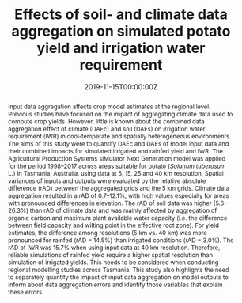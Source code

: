 ---
slug: "effects-of-data-aggregation"
title: "Effects of soil- and climate data aggregation on simulated potato yield and irrigation water requirement"
authors:
- Ojeda JJ
- Eyshi Rezaei E
- Remeny TA
- Webb MA
- Webber HA
- Kamali B
- Harris RMB
- Brown JN
- Kidd DB
- Mohammed CL
- Siebert S
- Ewert F
- Meinke H
date: "2019-11-15T00:00:00Z"
doi: "doi:10.1016/j.scitotenv.2019.135589"

# Schedule page publish date (NOT publication's date).
publishDate: "2019-11-15T00:00:00Z"

# Publication type.
# Legend: 0 = Uncategorized; 1 = Conference paper; 2 = Journal article;
# 3 = Preprint / Working Paper; 4 = Report; 5 = Book; 6 = Book section;
# 7 = Thesis; 8 = Patent
publication_types: ["2"]

# Publication name and optional abbreviated publication name.
publication: "Science of the Total Environment"
publication_short: ""

abstract: Input data aggregation affects crop model estimates at the regional level. Previous studies have focused on the impact of aggregating climate data used to compute crop yields. However, little is known about the combined data aggregation effect of climate (DAEc) and soil (DAEs) on irrigation water requirement (IWR) in cool-temperate and spatially heterogeneous environments. The aims of this study were to quantify DAEc and DAEs of model input data and their combined impacts for simulated irrigated and rainfed yield and IWR. The Agricultural Production Systems sIMulator Next Generation model was applied for the period 1998–2017 across areas suitable for potato (_Solanum tuberosum_ L.) in Tasmania, Australia, using data at 5, 15, 25 and 40 km resolution. Spatial variances of inputs and outputs were evaluated by the relative absolute difference (rAD) between the aggregated grids and the 5 km grids. Climate data aggregation resulted in a rAD of 0.7–12.1%, with high values especially for areas with pronounced differences in elevation. The rAD of soil data was higher (5.6–26.3%) than rAD of climate data and was mainly affected by aggregation of organic carbon and maximum plant available water capacity (i.e. the difference between field capacity and wilting point in the effective root zone). For yield estimates, the difference among resolutions (5 km vs. 40 km) was more pronounced for rainfed (rAD = 14.5%) than irrigated conditions (rAD = 3.0%). The rAD of IWR was 15.7% when using input data at 40 km resolution. Therefore, reliable simulations of rainfed yield require a higher spatial resolution than simulation of irrigated yields. This needs to be considered when conducting regional modelling studies across Tasmania. This study also highlights the need to separately quantify the impact of input data aggregation on model outputs to inform about data aggregation errors and identify those variables that explain these errors.

# Summary. An optional shortened abstract.
summary: We quantify the data aggregation effects on potato yield and irrigation requirements.

tags:
- Data resolution
- ScaleRegional modelling
- Data aggregation
- Spatial heterogeneity
- Model uncertainty
featured: true

url_pdf: https://www.dropbox.com/s/kbqf7aiep1s9lon/Ojeda%20et%20al.%2C%202020%20STE.pdf?dl=0
url_code: ''
url_dataset: ''
url_poster: ''
url_project: ''
url_slides: ''
url_source: ''
url_video: ''

# Featured image
# To use, add an image named `featured.jpg/png` to your page's folder. 
image:
  caption: ''
  focal_point: ""
  preview_only: false

# Associated Projects (optional).
#   Associate this publication with one or more of your projects.
#   Simply enter your project's folder or file name without extension.
#   E.g. `internal-project` references `content/project/internal-project/index.md`.
#   Otherwise, set `projects: []`.
projects:
- internal-project

# Slides (optional).
#   Associate this publication with Markdown slides.
#   Simply enter your slide deck's filename without extension.
#   E.g. `slides: "example"` references `content/slides/example/index.md`.
#   Otherwise, set `slides: ""`.
slides: example
---